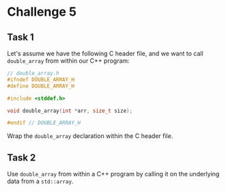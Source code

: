 # Challenge 5

## Task 1

Let's assume we have the following C header file, and we want to call `double_array` from within our C++ program:

```c
// double_array.h
#ifndef DOUBLE_ARRAY_H
#define DOUBLE_ARRAY_H

#include <stddef.h>

void double_array(int *arr, size_t size);

#endif // DOUBLE_ARRAY_H
```

Wrap the `double_array` declaration within the C header file.

## Task 2

Use `double_array` from within a C++ program by calling it on the underlying data from a `std::array`.
